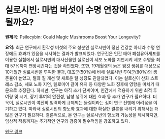 # 실로시빈: 마법 버섯이 수명 연장에 도움이 될까요?

**원제목:** Psilocybin: Could Magic Mushrooms Boost Your Longevity?

**요약:** 최근 연구에서 환각성 버섯의 주요 성분인 실로시빈이 정신 건강뿐 아니라 수명 연장에도 효과가 있음을 시사하는 결과가 발표되었다.  연구진은 인간 태아 폐섬유아세포를 이용한 실험에서 실로시빈의 대사산물인 실로신이 세포 노화를 지연시켜 세포 수명을 최대 57%까지 연장시킨다는 것을 확인했다.  또한, 19개월령의 늙은 암컷 생쥐를 대상으로 10개월간 실로시빈을 투여한 결과, 대조군(50%)에 비해 실로시빈 투여군(80%)의 생존율이 높았고, 털의 질 개선 및 새로운 털 성장도 관찰되었다. 이는 실로신이 산화 스트레스 감소, 세포 노화 지연, 텔로미어 길이 유지 등 다양한 노화 징후에 영향을 미치기 때문으로 추정된다.  하지만,  연구는 아직 초기 단계이며,  인간에게 적용하기 위한 최적 투여량 및 시기, 장기 투여의 안전성, 남성 생쥐에 대한 효과 등 추가 연구가 필요하다.  더욱이, 실로시빈이 여전히 엄격하게 규제되는 물질이라는 점이 연구 진행에 어려움을 야기하고 있다.  따라서 실로시빈의 항노화 효과에 대한 확실한 결론을 내리기 위해서는 더 많은 연구가 필요하다.  결론적으로, 본 연구는 실로시빈의 항노화 가능성을 제시하지만,  임상적 적용까지는 추가적인 연구와 검증이 필수적임을 강조하고 있다.

[원문 링크](https://longevitylive.com/anti-aging/psilocybin-could-magic-mushrooms-boost-your-longevity/)
